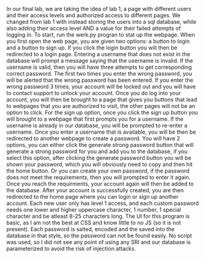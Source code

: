 In our final lab, we are taking the idea of lab 1, a page with different users and their access levels and authorized access to different pages. We changed from lab 1 with instead storing the users into a sql database, while also adding their access level AND a value for their failed attempts of logging in. To start, run the werk.py progran to stat up the webpage. When you first open the web page, you are given two options: a button to login and a button to sign up. If you click the login button you will then be redirected to a login page. Entering a username that does not exist in the database will prompt a message saying that the username is invalid. If the username is valid, then you will have three attempts to get corresponding correct password. The first two times you enter the wrong password, you will be alerted that the wrong password has been entered. If you enter the wrong password 3 times, your account will be locked out and you will have to contact support to unlock your account. Once you do log into your account, you will then be brought to a page that gives you buttons that lead to webpages that you are authorized to visit, the other pages will not be an option to click. For the sign up option, once you click the sign up button you will brought to a webpage that first prompts you for a username. If the username is already in our database, you will be prompted to re-enter a username. Once you enter a username that is available, you will be then be redirected to another webpage to create a password. You will have 2 options, you can either click the generate strong password button that will generate a strong password for you and add you to the database, if you select this option, after clicking the generate password button you will be shown your password, which you will obviously need to copy and then hit the home button. Or you can create your own password, if the password does not meet the requirements, then you will prompted to enter it again. Once you reach the requirments, your account again will then be added to the database. After your account is successfully created, you are then redirected to the home page where you can login or sign up another account. Each new user only has level 1 access, and each custom password needs one lower and higher uppercase character, 1 number, 1 special character and be atleast 8-25 characters long. 
The UI for this program is basic, as I am not the best at CSS and know little to no JS (so it is not present). Each password is salted, encoded and the saved into the database in that style, so the password can not be found easily. No script was used, so I did not see any point of using any SRI and our database is parameterized to avoid the risk of injection attacks. 
